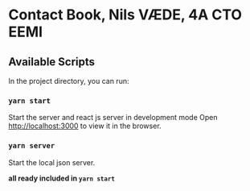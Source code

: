# Contact Book, Nils VÆDE, 4A CTO EEMI

## Available Scripts

In the project directory, you can run:

### `yarn start`

Start the server and react js server in development mode Open [http://localhost:3000](http://localhost:3000) to view it
in the browser.

### `yarn server`

Start the local json server.

**all ready included in `yarn start`**